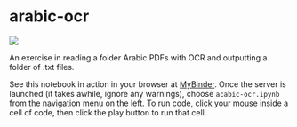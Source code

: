 # arabic-ocr

<a alt="Binder" href="https://mybinder.org/v2/gh/thePortus/arabic-ocr/HEAD" target="_blank"><img src="https://mybinder.org/badge.svg" /><a/>

An exercise in reading a folder Arabic PDFs with OCR and outputting a folder of .txt files.

See this notebook in action in your browser at [MyBinder](https://mybinder.org/v2/gh/thePortus/arabic-ocr/HEAD). Once the server is launched (it takes awhile, ignore any warnings), choose `acabic-ocr.ipynb` from the navigation menu on the left. To run code, click your mouse inside a cell of code, then click the play button to run that cell.
